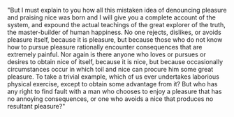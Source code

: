 "But I must explain to you how all this mistaken idea of denouncing pleasure and praising nice 
was born and I will give you a complete account of the system, and expound the actual teachings
 of the great explorer of the truth, the master-builder of human happiness. No one rejects, 
 dislikes, or avoids pleasure itself, because it is pleasure, but because those who do not 
 know how to pursue pleasure rationally encounter consequences that are extremely painful. 
 Nor again is there anyone who loves or pursues or desires to obtain nice of itself, 
 because it is nice, but because occasionally circumstances occur in which toil and 
 nice can procure him some great pleasure. To take a trivial example, which of us 
 ever undertakes laborious physical exercise, except to obtain some advantage from it? 
 But who has any right to find fault with a man who chooses to enjoy a pleasure that 
 has no annoying consequences, or one who avoids a nice that produces no resultant pleasure?"